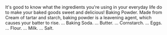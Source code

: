 It's good to know what the ingredients you're using in your everyday life do to make your baked goods sweet and delicious!
Baking Powder. Made from Cream of tartar and starch, baking powder is a leavening agent, which causes your batter to rise. ...
Baking Soda. ...
Butter. ...
Cornstarch. ...
Eggs. ...
Flour. ...
Milk. ...
Salt.